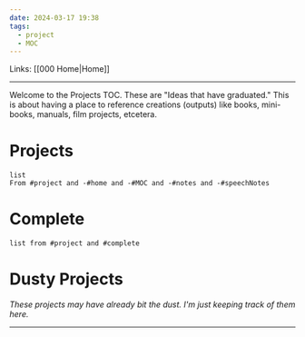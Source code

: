 ```yaml
---
date: 2024-03-17 19:38
tags:
  - project
  - MOC
---
```

Links: [[000 Home|Home]]

---
Welcome to the Projects TOC. These are "Ideas that have graduated." This is about having a place to reference creations (outputs) like books, mini-books, manuals, film projects, etcetera. 
# Projects
```dataview
list
From #project and -#home and -#MOC and -#notes and -#speechNotes
```
# Complete
```dataview
list from #project and #complete 
```
# Dusty Projects
*These projects may have already bit the dust. I'm just keeping track of them here.*

---
